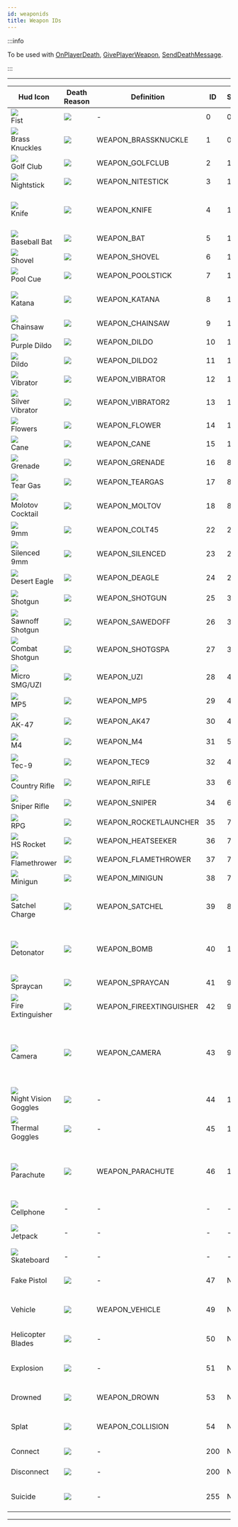 ```yaml
---
id: weaponids
title: Weapon IDs
---
```


:::info

To be used with [OnPlayerDeath](../callbacks/OnPlayerDeath), [GivePlayerWeapon](../functions/GivePlayerWeapon), [SendDeathMessage](../functions/SendDeathMessage).

:::

---

| Hud Icon | Death Reason | Definition | ID | Slot | Model | Notes |
| --- | --- | --- | --- | --- | --- | --- |
| ![](/images/hudIcons/fist.png)<br/>Fist | ![](/images/deathIcons/death-fist.gif) | - | 0 | 0 | - | - |
| ![](/images/hudIcons/brassKnuckles.png)<br/>Brass Knuckles | ![](/images/deathIcons/death-brassKnuckles.gif) | WEAPON_BRASSKNUCKLE | 1 | 0 | 331 | - |
| ![](/images/hudIcons/golfClub.png)<br/>Golf Club | ![](/images/deathIcons/death-golfClub.gif) | WEAPON_GOLFCLUB | 2 | 1 | 333 | - |
| ![](/images/hudIcons/nightStick.png)<br/>Nightstick | ![](/images/deathIcons/death-nightstick.gif) | WEAPON_NITESTICK | 3 | 1 | 334 | - |
| ![](/images/hudIcons/knife.png)<br/>Knife | ![](/images/deathIcons/death-knife.gif) | WEAPON_KNIFE | 4 | 1 | 335 | Can de-sync players when their throat is cut (they appear dead to other players) |
| ![](/images/hudIcons/baseballBat.png)<br/>Baseball Bat | ![](/images/deathIcons/death-baseballBat.gif) | WEAPON_BAT | 5 | 1 | 336 | - |
| ![](/images/hudIcons/shovel.png)<br/>Shovel | ![](/images/deathIcons/death-shovel.gif) | WEAPON_SHOVEL | 6 | 1 | 337 | - |
| ![](/images/hudIcons/poolCue.png)<br/>Pool Cue | ![](/images/deathIcons/death-poolCue.gif) | WEAPON_POOLSTICK | 7 | 1 | 338 | - |
| ![](/images/hudIcons/katana.png)<br/>Katana | ![](/images/deathIcons/death-katana.gif) | WEAPON_KATANA | 8 | 1 | 339 | Can not decapitate players (like in single-player) |
| ![](/images/hudIcons/chainsaw.png)<br/>Chainsaw | ![](/images/deathIcons/death-chainsaw.gif) | WEAPON_CHAINSAW | 9 | 1 | 341 | - |
| ![](/images/hudIcons/purpleDildo.png)<br/>Purple Dildo | ![](/images/deathIcons/death-purpleDildo.gif) | WEAPON_DILDO | 10 | 10 | 321 | - |
| ![](/images/hudIcons/dildo.png)<br/>Dildo | ![](/images/deathIcons/death-dildo.gif) | WEAPON_DILDO2 | 11 | 10 | 322 | - |
| ![](/images/hudIcons/vibrator.png)<br/>Vibrator | ![](/images/deathIcons/death-vibrator.gif) | WEAPON_VIBRATOR | 12 | 10 | 323 | - |
| ![](/images/hudIcons/silverVibrator.png)<br/>Silver Vibrator | ![](/images/deathIcons/death-silverVibrator.gif) | WEAPON_VIBRATOR2 | 13 | 10 | 324 | - |
| ![](/images/hudIcons/flowers.png)<br/>Flowers | ![](/images/deathIcons/death-flowers.gif) | WEAPON_FLOWER | 14 | 10 | 325 | - |
| ![](/images/hudIcons/cane.png)<br/>Cane | ![](/images/deathIcons/death-cane.gif) | WEAPON_CANE | 15 | 10 | 326 | - |
| ![](/images/hudIcons/grenade.png)<br/>Grenade | ![](/images/deathIcons/death-grenade.gif) | WEAPON_GRENADE | 16 | 8 | 342 | Does not produce fire |
| ![](/images/hudIcons/tearGas.png)<br/>Tear Gas | ![](/images/deathIcons/death-tearGas.gif) | WEAPON_TEARGAS | 17 | 8 | 343 | The coughing effect is disabled in SA-MP |
| ![](/images/hudIcons/molotovCocktail.png)<br/>Molotov Cocktail | ![](/images/deathIcons/death-molotovCocktail.gif) | WEAPON_MOLTOV | 18 | 8 | 344 | Produces fire |
| ![](/images/hudIcons/9mm.png)<br/>9mm | ![](/images/deathIcons/death-9mm.gif) | WEAPON_COLT45 | 22 | 2 | 346 | Skill can be set with [SetPlayerSkillLevel](../functions/SetplayerSkillLevel) |
| ![](/images/hudIcons/silenced9mm.png)<br/>Silenced 9mm | ![](/images/deathIcons/death-silenced9mm.gif) | WEAPON_SILENCED | 23 | 2 | 347 | Skill can be set with [SetPlayerSkillLevel](../functions/SetplayerSkillLevel) |
| ![](/images/hudIcons/desertEagle.png)<br/>Desert Eagle | ![](/images/deathIcons/death-desertEagle.gif) | WEAPON_DEAGLE | 24 | 2 | 348 | Skill can be set with [SetPlayerSkillLevel](../functions/SetplayerSkillLevel) |
| ![](/images/hudIcons/shotgun.png)<br/>Shotgun | ![](/images/deathIcons/death-shotgun.gif) | WEAPON_SHOTGUN | 25 | 3 | 349 | Skill can be set with [SetPlayerSkillLevel](../functions/SetplayerSkillLevel) |
| ![](/images/hudIcons/sawnoffShotgun.png)<br/>Sawnoff Shotgun | ![](/images/deathIcons/death-sawnoffShotgun.gif) | WEAPON_SAWEDOFF | 26 | 3 | 350 | Skill can be set with [SetPlayerSkillLevel](../functions/SetplayerSkillLevel) |
| ![](/images/hudIcons/combatShotgun.png)<br/>Combat Shotgun | ![](/images/deathIcons/death-combatShotgun.gif) | WEAPON_SHOTGSPA | 27 | 3 | 351 | Skill can be set with [SetPlayerSkillLevel](../functions/SetplayerSkillLevel) |
| ![](/images/hudIcons/microSMG-Uzi.png)<br/>Micro SMG/UZI | ![](/images/deathIcons/death-microSMG-Uzi.gif) | WEAPON_UZI | 28 | 4 | 352 | Skill can be set with [SetPlayerSkillLevel](../functions/SetplayerSkillLevel) |
| ![](/images/hudIcons/mp5.png)<br/>MP5 | ![](/images/deathIcons/death-mp5.gif) | WEAPON_MP5 | 29 | 4 | 353 | Skill can be set with [SetPlayerSkillLevel](../functions/SetplayerSkillLevel) |
| ![](/images/hudIcons/ak47.png)<br/>AK-47 | ![](/images/deathIcons/death-ak47.gif) | WEAPON_AK47 | 30 | 4 | 355 | Skill can be set with [SetPlayerSkillLevel](../functions/SetplayerSkillLevel) |
| ![](/images/hudIcons/m4.png)<br/>M4 | ![](/images/deathIcons/death-m4.gif) | WEAPON_M4 | 31 | 5 | 356 | Skill can be set with [SetPlayerSkillLevel](../functions/SetplayerSkillLevel) |
| ![](/images/hudIcons/tec9.png)<br/>Tec-9 | ![](/images/deathIcons/death-tec9.gif) | WEAPON_TEC9 | 32 | 4 | 372 | Skill can be set with [SetPlayerSkillLevel](../functions/SetplayerSkillLevel) |
| ![](/images/hudIcons/countryRifle.png)<br/>Country Rifle | ![](/images/deathIcons/death-countryRifle.gif) | WEAPON_RIFLE | 33 | 6 | 357 | Skill can be set with [SetPlayerSkillLevel](../functions/SetplayerSkillLevel) |
| ![](/images/hudIcons/sniperRifle.png)<br/>Sniper Rifle | ![](/images/deathIcons/death-sniperRifle.gif) | WEAPON_SNIPER | 34 | 6 | 358 | Skill can be set with [SetPlayerSkillLevel](../functions/SetplayerSkillLevel) |
| ![](/images/hudIcons/rpg.png)<br/>RPG | ![](/images/deathIcons/death-rpg.gif) | WEAPON_ROCKETLAUNCHER | 35 | 7 | 359 | - |
| ![](/images/hudIcons/hsRocket.png)<br/>HS Rocket | ![](/images/deathIcons/death-hsRocket.gif) | WEAPON_HEATSEEKER | 36 | 7 | 360 | Lock-on is not synced |
| ![](/images/hudIcons/flamethrower.png)<br/>Flamethrower | ![](/images/deathIcons/death-flamethrower.gif) | WEAPON_FLAMETHROWER | 37 | 7 | 361 | - |
| ![](/images/hudIcons/minigun.png)<br/>Minigun | ![](/images/deathIcons/death-minigun.gif) | WEAPON_MINIGUN | 38 | 7 | 362 | - |
| ![](/images/hudIcons/satchelCharge.png)<br/>Satchel Charge | ![](/images/deathIcons/death-satchelCharge.gif) | WEAPON_SATCHEL | 39 | 8 | 363 | Only synced for players that were streamed-in when the satchels were thrown |
| ![](/images/hudIcons/detonator.png)<br/>Detonator | ![](/images/deathIcons/death-detonator.gif) | WEAPON_BOMB | 40 | 12 | 364 | Given automatically when players throw a satchel charge (omit from anti-cheat checks) |
| ![](/images/hudIcons/sprayCan.png)<br/>Spraycan | ![](/images/deathIcons/death-sprayCan.gif) | WEAPON_SPRAYCAN | 41 | 9 | 365 | Players that are sprayed choke |
| ![](/images/hudIcons/fireExtinguisher.png)<br/>Fire Extinguisher | ![](/images/deathIcons/death-fireExtinguisher.gif) | WEAPON_FIREEXTINGUISHER | 42 | 9 | 366 | Players that are sprayed choke |
| ![](/images/hudIcons/camera.png)<br/>Camera | ![](/images/deathIcons/death-camera.gif) | WEAPON_CAMERA | 43 | 9 | 367 | Saves photos to player's gallery if enabled via pause menu (My Documents\GTA San Andreas User Files\Gallery) |
| ![](/images/hudIcons/nightVisGoggles.png)<br/>Night Vision Goggles | ![](/images/deathIcons/death-nightVisGoggles.gif) | - | 44 | 11 | 368 | Visual effects show for all players (fix available) |
| ![](/images/hudIcons/thermalGoggles.png)<br/>Thermal Goggles | ![](/images/deathIcons/death-thermalGoggles.gif) | - | 45 | 11 | 369 | Visual effects show for all players (fix available) |
| ![](/images/hudIcons/parachute.png)<br/>Parachute | ![](/images/deathIcons/death-parachute.gif) | WEAPON_PARACHUTE | 46 | 11 | 371 | Players will die if teleported while diving with a parachute; Parachutes are given when bailing out of aircraft. |
| ![](/images/hudIcons/cellphone.png)<br/>Cellphone | - | - | - | - | - | Cut from the game. |
| ![](/images/hudIcons/jetpack.png)<br/>Jetpack | - | - | - | - | 370 | Doesn't work as a weapon. See [SetPlayerSpecialAction](../functions/SetPlayerSpecialAction). |
| ![](/images/hudIcons/skateboard.png)<br/>Skateboard | - | - | - | - | - | Cut from the game. |
| Fake Pistol | ![](/images/deathIcons/death-fakePistol.gif) | - | 47 | N/A | N/A | Only a death icon, can not be used in [GivePlayerWeapon](../functions/GivePlayerWeapon) etc. |
| Vehicle | ![](/images/deathIcons/death-vehicle.gif) | WEAPON_VEHICLE | 49 | N/A | N/A | Only a death icon, can not be used in [GivePlayerWeapon](../functions/GivePlayerWeapon) etc. |
| Helicopter Blades | ![](/images/deathIcons/death-heliBlades.gif) | - | 50 | N/A | N/A | Only a death icon, can not be used in [GivePlayerWeapon](../functions/GivePlayerWeapon) etc. |
| Explosion | ![](/images/deathIcons/death-explosion.gif) | - | 51 | N/A | N/A | Only a death icon, can not be used in [GivePlayerWeapon](../functions/GivePlayerWeapon) etc. |
| Drowned | ![](/images/deathIcons/death-drowned.gif) | WEAPON_DROWN | 53 | N/A | N/A | Only a death icon, can not be used in [GivePlayerWeapon](../functions/GivePlayerWeapon) etc. |
| Splat | ![](/images/deathIcons/death-splat.gif) | WEAPON_COLLISION | 54 | N/A | N/A | Only a death icon, can not be used in [GivePlayerWeapon](../functions/GivePlayerWeapon) etc. |
| Connect | ![](/images/deathIcons/death-connect.gif) | - | 200 | N/A | N/A | Only usable in [SendDeathMessage](../functions/SendDeathMessage) |
| Disconnect | ![](/images/deathIcons/death-disconnect.gif) | - | 200 | N/A | N/A | Only usable in [SendDeathMessage](../functions/SendDeathMessage) |
| Suicide | ![](/images/deathIcons/death-suicide.gif) | - | 255 | N/A | N/A | Only a death icon, can not be used in [GivePlayerWeapon](../functions/GivePlayerWeapon) etc. |

---
